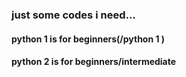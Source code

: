  ### just some codes i need...
 #### python 1 is for beginners(/python 1 )
  #### python 2 is for beginners/intermediate
